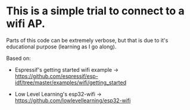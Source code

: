 # This is a simple trial to connect to a wifi AP.

Parts of this code can be extremely verbose, but that is due to it's educational purpose (learning as I go along).

Based on:
* Espressif's getting started wifi example -> https://github.com/espressif/esp-idf/tree/master/examples/wifi/getting_started

* Low Level Learning's esp32-wifi -> https://github.com/lowlevellearning/esp32-wifi

